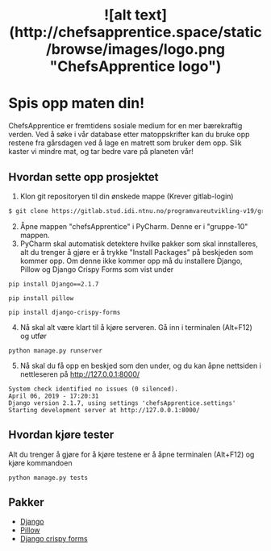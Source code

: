 <h1 align="center">
  <br>
  ![alt text](http://chefsapprentice.space/static/browse/images/logo.png "ChefsApprentice logo")
</h1>

# Spis opp maten din!

ChefsApprentice er fremtidens sosiale medium for en mer bærekraftig verden. Ved å søke i vår database etter matoppskrifter kan du bruke opp restene fra gårsdagen ved å lage en matrett som bruker dem opp. Slik kaster vi mindre mat, og tar bedre vare på planeten vår!

## Hvordan sette opp prosjektet
1. Klon git repositoryen til din ønskede mappe (Krever gitlab-login)
```sh
$ git clone https://gitlab.stud.idi.ntnu.no/programvareutvikling-v19/gruppe-10.git
```
2. Åpne mappen "chefsApprentice" i PyCharm. Denne er i "gruppe-10" mappen.
3. PyCharm skal automatisk detektere hvilke pakker som skal innstalleres, alt du trenger å gjøre er å trykke "Install Packages" på beskjeden som kommer opp. Om denne ikke kommer opp må du installere Django, Pillow og Django Crispy Forms som vist under
```
pip install Django==2.1.7
```
```
pip install pillow
```
```
pip install django-crispy-forms
```
4. Nå skal alt være klart til å kjøre serveren. Gå inn i terminalen (Alt+F12) og utfør
```
python manage.py runserver
```
5. Nå skal du få opp en beskjed som den under, og du kan åpne nettsiden i nettleseren på http://127.0.0.1:8000/
```
System check identified no issues (0 silenced).
April 06, 2019 - 17:20:31
Django version 2.1.7, using settings 'chefsApprentice.settings'
Starting development server at http://127.0.0.1:8000/
```



## Hvordan kjøre tester
Alt du trenger å gjøre for å kjøre testene er å åpne terminalen (Alt+F12) og kjøre kommandoen
```
python manage.py tests
```




## Pakker
- [Django](https://www.djangoproject.com/start/overview/)
- [Pillow](https://pypi.org/project/Pillow/)
- [Django crispy forms](https://django-crispy-forms.readthedocs.io/en/latest/)

